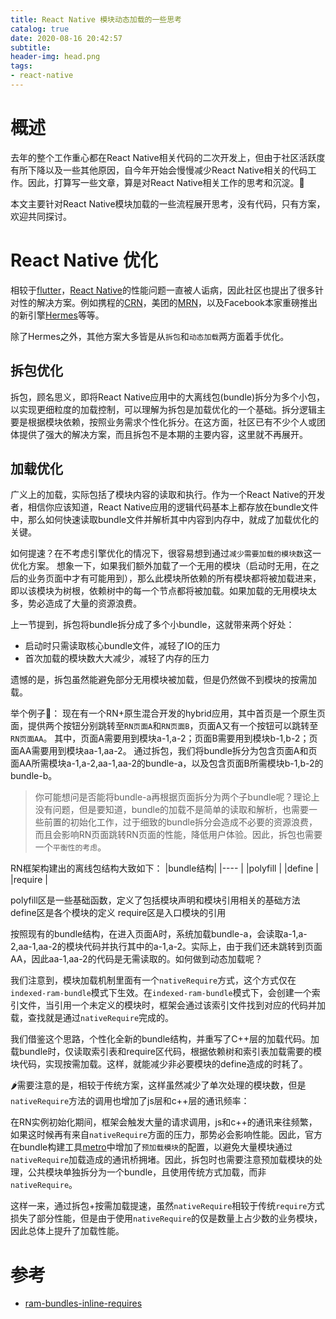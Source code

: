 ```yaml
---
title: React Native 模块动态加载的一些思考
catalog: true
date: 2020-08-16 20:42:57
subtitle:
header-img: head.png
tags:
- react-native
---
```


# 概述
去年的整个工作重心都在React Native相关代码的二次开发上，但由于社区活跃度有所下降以及一些其他原因，自今年开始会慢慢减少React Native相关的代码工作。因此，打算写一些文章，算是对React Native相关工作的思考和沉淀。🤔

本文主要针对React Native模块加载的一些流程展开思考，没有代码，只有方案，欢迎共同探讨。

# React Native 优化

相较于[flutter](https://flutter.dev/)，[React Native](https://reactnative.dev/)的性能问题一直被人诟病，因此社区也提出了很多针对性的解决方案。例如携程的[CRN](https://github.com/ctripcorp/CRN)，美团的[MRN](https://tech.meituan.com/2019/12/19/meituan-mrn-practice.html)，以及Facebook本家重磅推出的新引擎[Hermes](https://reactnative.dev/docs/hermes)等等。

除了Hermes之外，其他方案大多皆是从`拆包`和`动态加载`两方面着手优化。

## 拆包优化
拆包，顾名思义，即将React Native应用中的大离线包(bundle)拆分为多个小包，以实现更细粒度的加载控制，可以理解为拆包是加载优化的一个基础。拆分逻辑主要是根据模块依赖，按照业务需求个性化拆分。在这方面，社区已有不少个人或团体提供了强大的解决方案，而且拆包不是本期的主要内容，这里就不再展开。

## 加载优化
广义上的加载，实际包括了模块内容的读取和执行。作为一个React Native的开发者，相信你应该知道，React Native应用的逻辑代码基本上都存放在bundle文件中，那么如何快速读取bundle文件并解析其中内容到内存中，就成了加载优化的关键。

如何提速？在不考虑引擎优化的情况下，很容易想到通过`减少需要加载的模块数`这一优化方案。
想象一下，如果我们额外加载了一个无用的模块（启动时无用，在之后的业务页面中才有可能用到），那么此模块所依赖的所有模块都将被加载进来，即以该模块为树根，依赖树中的每一个节点都将被加载。如果加载的无用模块太多，势必造成了大量的资源浪费。

上一节提到，拆包将bundle拆分成了多个小bundle，这就带来两个好处：
- 启动时只需读取核心bundle文件，减轻了IO的压力
- 首次加载的模块数大大减少，减轻了内存的压力

遗憾的是，拆包虽然能避免部分无用模块被加载，但是仍然做不到模块的按需加载。

举个例子🌰：
现在有一个RN+原生混合开发的hybrid应用，其中首页是一个原生页面，提供两个按钮分别跳转至`RN页面A`和`RN页面B`，页面A又有一个按钮可以跳转至`RN页面AA`。
其中，页面A需要用到模块a-1,a-2；页面B需要用到模块b-1,b-2；页面AA需要用到模块aa-1,aa-2。
通过拆包，我们将bundle拆分为包含页面A和页面AA所需模块a-1,a-2,aa-1,aa-2的bundle-a，以及包含页面B所需模块b-1,b-2的bundle-b。
> 你可能想问是否能将bundle-a再根据页面拆分为两个子bundle呢？理论上没有问题，但是要知道，bundle的加载不是简单的读取和解析，也需要一些前置的初始化工作，过于细致的bundle拆分会造成不必要的资源浪费，而且会影响RN页面跳转RN页面的性能，降低用户体验。因此，拆包也需要一个`平衡性的考虑`。

RN框架构建出的离线包结构大致如下：
|bundle结构|
|----     |
|polyfill |
|define   |
|require  |

polyfill区是一些基础函数，定义了包括模块声明和模块引用相关的基础方法
define区是各个模块的定义
require区是入口模块的引用

按照现有的bundle结构，在进入页面A时，系统加载bundle-a，会读取a-1,a-2,aa-1,aa-2的模块代码并执行其中的a-1,a-2。实际上，由于我们还未跳转到页面AA，因此aa-1,aa-2的代码是无需读取的。如何做到动态加载呢？

我们注意到，模块加载机制里面有一个`nativeRequire`方式，这个方式仅在`indexed-ram-bundle`模式下生效。在`indexed-ram-bundle`模式下，会创建一个索引文件，当引用一个未定义的模块时，框架会通过该索引文件找到对应的代码并加载，查找就是通过`nativeRequire`完成的。

我们借鉴这个思路，个性化全新的bundle结构，并重写了C++层的加载代码。加载bundle时，仅读取索引表和require区代码，根据依赖树和索引表加载需要的模块代码，实现按需加载。这样，就能减少非必要模块的define造成的时耗了。

🌶需要注意的是，相较于传统方案，这样虽然减少了单次处理的模块数，但是`nativeRequire`方法的调用也增加了js层和c++层的通讯频率：

在RN实例初始化期间，框架会触发大量的请求调用，js和c++的通讯来往频繁，如果这时候再有来自`nativeRequire`方面的压力，那势必会影响性能。因此，官方在bundle构建工具[metro](https://github.com/facebook/metro)中增加了`预加载模块`的配置，以避免大量模块通过`nativeRequire`加载造成的通讯桥拥堵。因此，拆包时也需要注意预加载模块的处理，公共模块单独拆分为一个bundle，且使用传统方式加载，而非`nativeRequire`。

这样一来，通过拆包+按需加载提速，虽然`nativeRequire`相较于传统`require`方式损失了部分性能，但是由于使用`nativeRequire`的仅是数量上占少数的业务模块，因此总体上提升了加载性能。

# 参考
- [ram-bundles-inline-requires](https://reactnative.dev/docs/ram-bundles-inline-requires)
